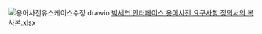![용어사전유스케이스수정 drawio](https://github.com/tpdus751/JSMiniProjects/assets/152615034/736dd018-94df-4f3e-9071-5f79cc8830ec)
[박세연 인터페이스 용어사전 요구사항 정의서의 복사본.xlsx](https://github.com/user-attachments/files/15856404/default.xlsx)

